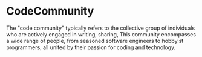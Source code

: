 # CodeCommunity
The "code community" typically refers to the collective group of individuals who are actively engaged in writing, sharing,  This community encompasses a wide range of people, from seasoned software engineers to hobbyist programmers, all united by their passion for coding and technology.
